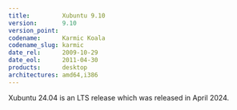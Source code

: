 ```yaml
---
title:         Xubuntu 9.10
version:       9.10
version_point:
codename:      Karmic Koala
codename_slug: karmic
date_rel:      2009-10-29
date_eol:      2011-04-30
products:      desktop
architectures: amd64,i386
---
```


Xubuntu 24.04 is an LTS release which was released in April 2024.

